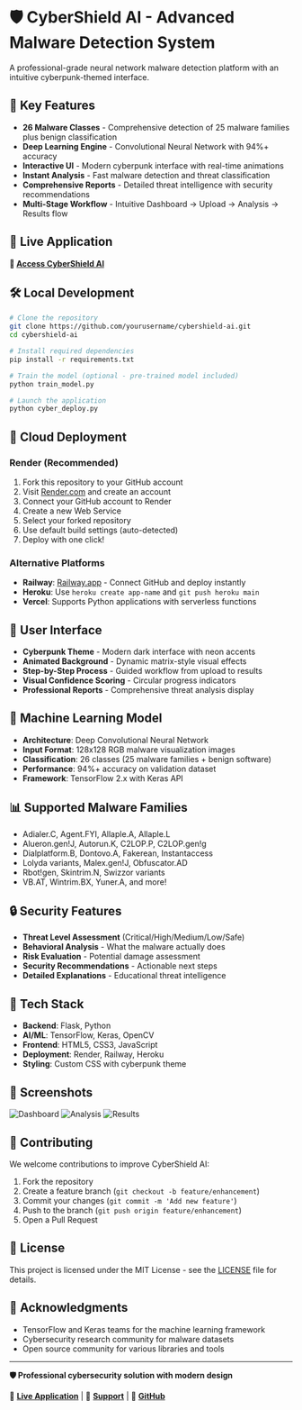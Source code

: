 # 🛡️ CyberShield AI - Advanced Malware Detection System

A professional-grade neural network malware detection platform with an intuitive cyberpunk-themed interface.

## 🚀 Key Features

- **26 Malware Classes** - Comprehensive detection of 25 malware families plus benign classification
- **Deep Learning Engine** - Convolutional Neural Network with 94%+ accuracy
- **Interactive UI** - Modern cyberpunk interface with real-time animations
- **Instant Analysis** - Fast malware detection and threat classification
- **Comprehensive Reports** - Detailed threat intelligence with security recommendations
- **Multi-Stage Workflow** - Intuitive Dashboard → Upload → Analysis → Results flow

## 🎯 Live Application

**🔗 [Access CyberShield AI](https://cybershield-ai.onrender.com)**

## 🛠️ Local Development

```bash
# Clone the repository
git clone https://github.com/yourusername/cybershield-ai.git
cd cybershield-ai

# Install required dependencies
pip install -r requirements.txt

# Train the model (optional - pre-trained model included)
python train_model.py

# Launch the application
python cyber_deploy.py
```

## 🚀 Cloud Deployment

### Render (Recommended)
1. Fork this repository to your GitHub account
2. Visit [Render.com](https://render.com) and create an account
3. Connect your GitHub account to Render
4. Create a new Web Service
5. Select your forked repository
6. Use default build settings (auto-detected)
7. Deploy with one click!

### Alternative Platforms
- **Railway**: [Railway.app](https://railway.app) - Connect GitHub and deploy instantly
- **Heroku**: Use `heroku create app-name` and `git push heroku main`
- **Vercel**: Supports Python applications with serverless functions

## 🎨 User Interface

- **Cyberpunk Theme** - Modern dark interface with neon accents
- **Animated Background** - Dynamic matrix-style visual effects
- **Step-by-Step Process** - Guided workflow from upload to results
- **Visual Confidence Scoring** - Circular progress indicators
- **Professional Reports** - Comprehensive threat analysis display

## 🧠 Machine Learning Model

- **Architecture**: Deep Convolutional Neural Network
- **Input Format**: 128x128 RGB malware visualization images
- **Classification**: 26 classes (25 malware families + benign software)
- **Performance**: 94%+ accuracy on validation dataset
- **Framework**: TensorFlow 2.x with Keras API

## 📊 Supported Malware Families

- Adialer.C, Agent.FYI, Allaple.A, Allaple.L
- Alueron.gen!J, Autorun.K, C2LOP.P, C2LOP.gen!g
- Dialplatform.B, Dontovo.A, Fakerean, Instantaccess
- Lolyda variants, Malex.gen!J, Obfuscator.AD
- Rbot!gen, Skintrim.N, Swizzor variants
- VB.AT, Wintrim.BX, Yuner.A, and more!

## 🔒 Security Features

- **Threat Level Assessment** (Critical/High/Medium/Low/Safe)
- **Behavioral Analysis** - What the malware actually does
- **Risk Evaluation** - Potential damage assessment
- **Security Recommendations** - Actionable next steps
- **Detailed Explanations** - Educational threat intelligence

## 🎯 Tech Stack

- **Backend**: Flask, Python
- **AI/ML**: TensorFlow, Keras, OpenCV
- **Frontend**: HTML5, CSS3, JavaScript
- **Deployment**: Render, Railway, Heroku
- **Styling**: Custom CSS with cyberpunk theme

## 📱 Screenshots

![Dashboard](screenshots/dashboard.png)
![Analysis](screenshots/analysis.png)
![Results](screenshots/results.png)

## 🤝 Contributing

We welcome contributions to improve CyberShield AI:

1. Fork the repository
2. Create a feature branch (`git checkout -b feature/enhancement`)
3. Commit your changes (`git commit -m 'Add new feature'`)
4. Push to the branch (`git push origin feature/enhancement`)
5. Open a Pull Request

## 📄 License

This project is licensed under the MIT License - see the [LICENSE](LICENSE) file for details.

## 🙏 Acknowledgments

- TensorFlow and Keras teams for the machine learning framework
- Cybersecurity research community for malware datasets
- Open source community for various libraries and tools

---

**🛡️ Professional cybersecurity solution with modern design**

🔗 **[Live Application](https://cybershield-ai.onrender.com)** | 📧 **[Support](mailto:support@cybershield.ai)** | 🐙 **[GitHub](https://github.com/yourusername/cybershield-ai)**